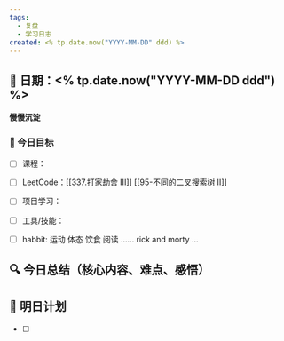 ```yaml
---
tags:
  - 复盘
  - 学习日志
created: <% tp.date.now("YYYY-MM-DD" ddd) %>
---
```


## 📅 日期：<% tp.date.now("YYYY-MM-DD ddd") %>

**慢慢沉淀**


### 📌 今日目标
- [ ] 课程：
- [ ] LeetCode：[[337.打家劫舍 III]] [[95-不同的二叉搜索树 II]]
- [ ] 项目学习：
- [ ] 工具/技能：
- [ ] habbit: 运动 体态 饮食 阅读 ...... rick and morty
...



## 🔍 今日总结（核心内容、难点、感悟）

## 🧩 明日计划
- [ ] 